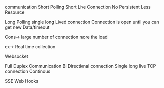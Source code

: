 communication
Short Polling
 Short Live Connection
 No Persistent
 Less Resource

Long Polling
single long Lived connection
Connection is open until you can get new Data/timeout

Cons-> large number of connection more the load

ex-> Real time collection


Websocket

Full Duplex Communication
Bi Directional connection
Single long live TCP connection
Continous



SSE
Web Hooks
